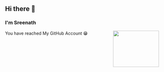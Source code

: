 ## Hi there 👋
### I'm Sreenath 
<img src="https://i.pinimg.com/originals/4a/7c/82/4a7c82f1225811fee292489f489c3770.gif" width=150 height=120 align="right"></img>
You have reached My GitHub Account 😁


<!--
**sreenath-kp/sreenath-kp** is a ✨ _special_ ✨ repository because its `README.md` (this file) appears on your GitHub profile.

Here are some ideas to get you started:

- 🔭 I’m currently working on ...
- 🌱 I’m currently learning ...
- 👯 I’m looking to collaborate on ...
- 🤔 I’m looking for help with ...
- 💬 Ask me about ...
- 📫 How to reach me: ...
- 😄 Pronouns: ...
- ⚡ Fun fact: ...
-->
